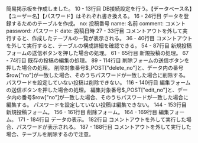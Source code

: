 簡易掲示板を作成しました。
10 - 13行目
  DB接続設定を行う。【データベース名】【ユーザー名】【パスワード】はそれぞれ書き換える。
16 - 24行目
  データを登録するためのテーブルを作成。
  no: 投稿番号
  name: 名前
  comment: コメント
  password: パスワード
  date: 投稿日時
27 - 33行目
  コメントアウトを外して実行すると、作成したテーブルの一覧が表示される。
36 - 40行目
  コメントアウトを外して実行すると、テーブルの構成詳細を確認できる。
54 - 87行目
  新規投稿フォームの送信ボタンを押した場合の処理。
  61 - 65行目
    新規投稿の処理。
  67 - 74行目
    既存の投稿の編集の処理。
89 - 114行目
  削除フォームの送信ボタンを押した場合の処理。
  削除対象番号$_POST["delete_no"]と、データ内の番号$row["no"]が一致した場合、そのうちパスワードが一致した場合に削除する。
  パスワードを設定していない投稿は削除できない。
116 - 140行目
  編集フォームの送信ボタンを押した場合の処理。
  編集対象番号$_POST["edit_no"]と、データ内の番号$row["no"]が一致した場合、そのうちパスワードが一致した場合に編集する。
  パスワードを設定していない投稿は編集できない。
144 - 153行目
  新規投稿フォーム。
156 - 161行目
  削除フォーム。
164 - 169行目
  編集フォーム。
171 - 184行目
  データの表示。
  182行目
    コメントアウトを外して実行した場合、パスワードが表示される。
187 - 188行目
  コメントアウトを外して実行した場合、テーブルを削除するので注意。
